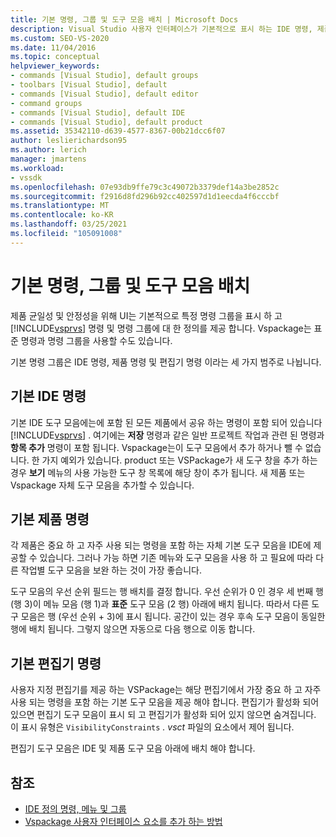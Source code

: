 ```yaml
---
title: 기본 명령, 그룹 및 도구 모음 배치 | Microsoft Docs
description: Visual Studio 사용자 인터페이스가 기본적으로 표시 하는 IDE 명령, 제품 명령 및 편집기 명령에 대해 알아봅니다.
ms.custom: SEO-VS-2020
ms.date: 11/04/2016
ms.topic: conceptual
helpviewer_keywords:
- commands [Visual Studio], default groups
- toolbars [Visual Studio], default
- commands [Visual Studio], default editor
- command groups
- commands [Visual Studio], default IDE
- commands [Visual Studio], default product
ms.assetid: 35342110-d639-4577-8367-00b21dcc6f07
author: leslierichardson95
ms.author: lerich
manager: jmartens
ms.workload:
- vssdk
ms.openlocfilehash: 07e93db9ffe79c3c49072b3379def14a3be2852c
ms.sourcegitcommit: f2916d8fd296b92cc402597d1d1eecda4f6cccbf
ms.translationtype: MT
ms.contentlocale: ko-KR
ms.lasthandoff: 03/25/2021
ms.locfileid: "105091008"
---
```

# <a name="default-command-group-and-toolbar-placement"></a>기본 명령, 그룹 및 도구 모음 배치
제품 균일성 및 안정성을 위해 UI는 기본적으로 특정 명령 그룹을 표시 하 고 [!INCLUDE[vsprvs](../../code-quality/includes/vsprvs_md.md)] 명령 및 명령 그룹에 대 한 정의를 제공 합니다. Vspackage는 표준 명령과 명령 그룹을 사용할 수도 있습니다.

 기본 명령 그룹은 IDE 명령, 제품 명령 및 편집기 명령 이라는 세 가지 범주로 나뉩니다.

## <a name="default-ide-commands"></a>기본 IDE 명령
 기본 IDE 도구 모음에는에 포함 된 모든 제품에서 공유 하는 명령이 포함 되어 있습니다 [!INCLUDE[vsprvs](../../code-quality/includes/vsprvs_md.md)] . 여기에는 **저장** 명령과 같은 일반 프로젝트 작업과 관련 된 명령과 **항목 추가** 명령이 포함 됩니다. Vspackage는이 도구 모음에서 추가 하거나 뺄 수 없습니다. 한 가지 예외가 있습니다. product 또는 VSPackage가 새 도구 창을 추가 하는 경우 **보기** 메뉴의 사용 가능한 도구 창 목록에 해당 창이 추가 됩니다. 새 제품 또는 Vspackage 자체 도구 모음을 추가할 수 있습니다.

## <a name="default-product-commands"></a>기본 제품 명령
 각 제품은 중요 하 고 자주 사용 되는 명령을 포함 하는 자체 기본 도구 모음을 IDE에 제공할 수 있습니다. 그러나 가능 하면 기존 메뉴와 도구 모음을 사용 하 고 필요에 따라 다른 작업별 도구 모음을 보완 하는 것이 가장 좋습니다.

 도구 모음의 우선 순위 필드는 행 배치를 결정 합니다. 우선 순위가 0 인 경우 세 번째 행 (행 3)이 메뉴 모음 (행 1)과 **표준** 도구 모음 (2 행) 아래에 배치 됩니다. 따라서 다른 도구 모음은 행 (우선 순위 + 3)에 표시 됩니다. 공간이 있는 경우 후속 도구 모음이 동일한 행에 배치 됩니다. 그렇지 않으면 자동으로 다음 행으로 이동 합니다.

## <a name="default-editor-commands"></a>기본 편집기 명령
 사용자 지정 편집기를 제공 하는 VSPackage는 해당 편집기에서 가장 중요 하 고 자주 사용 되는 명령을 포함 하는 기본 도구 모음을 제공 해야 합니다. 편집기가 활성화 되어 있으면 편집기 도구 모음이 표시 되 고 편집기가 활성화 되어 있지 않으면 숨겨집니다. 이 표시 유형은 `VisibilityConstraints` *. vsct* 파일의 요소에서 제어 됩니다.

 편집기 도구 모음은 IDE 및 제품 도구 모음 아래에 배치 해야 합니다.

## <a name="see-also"></a>참조
- [IDE 정의 명령, 메뉴 및 그룹](../../extensibility/internals/ide-defined-commands-menus-and-groups.md)
- [Vspackage 사용자 인터페이스 요소를 추가 하는 방법](../../extensibility/internals/how-vspackages-add-user-interface-elements.md)
